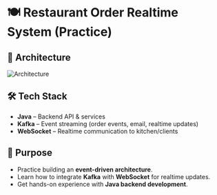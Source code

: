 # 🍽️ Restaurant Order Realtime System (Practice)

## 📌 Architecture
![Architecture](https://github.com/user-attachments/assets/6bfb3855-b84b-4134-933f-f472c7ab51a1)

## 🛠️ Tech Stack
- **Java** – Backend API & services  
- **Kafka** – Event streaming (order events, email, realtime updates)  
- **WebSocket** – Realtime communication to kitchen/clients

## 🎯 Purpose
- Practice building an **event-driven architecture**.  
- Learn how to integrate **Kafka** with **WebSocket** for realtime updates.  
- Get hands-on experience with **Java backend development**.  
